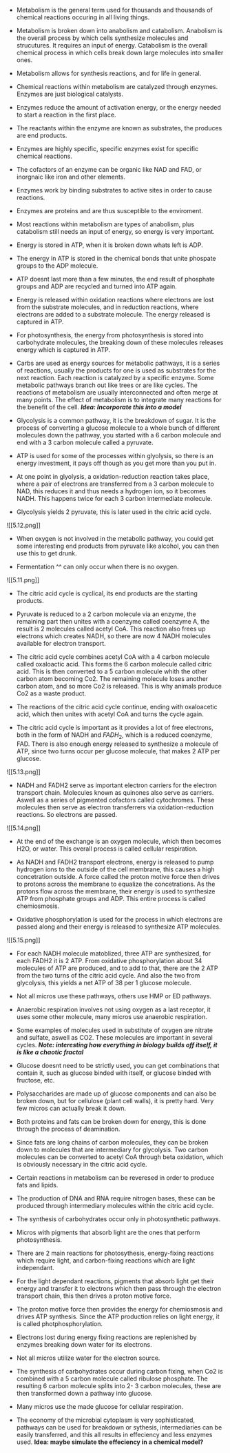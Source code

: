 
- Metabolism is the general term used for thousands and thousands of chemical reactions occuring in all living things. 

- Metabolism is broken down into anabolism and catabolism. Anabolism is the overall process by which cells synthesize molecules and strucutures. It requires an input of energy. Catabolism is the overall chemical process in which cells break down large molecules into smaller ones. 

- Metabolism allows for synthesis reactions, and for life in general. 

- Chemical reactions within metabolism are catalyzed through enzymes. Enzymes are just biological catalysts. 

- Enzymes reduce the amount of activation energy, or the energy needed to start a reaction in the first place. 

- The reactants within the enzyme are known as substrates, the produces are end products. 

- Enzymes are highly specific, specific enzymes exist for specific chemical reactions. 

- The cofactors of an enzyme can be organic like NAD and FAD, or inorgnaic like iron and other elements. 

- Enzymes work by binding substrates to active sites in order to cause reactions. 

- Enzymes are proteins and are thus susceptible to the enviroment. 

- Most reactions within metabolism are types of anabolism, plus catabolism still needs an input of energy, so energy is very important. 

- Energy is stored in ATP, when it is broken down whats left is ADP. 

- The energy in ATP is stored in the chemical bonds that unite phospate groups to the ADP molecule. 

- ATP doesnt last more than a few minutes, the end result of phosphate groups and ADP are recycled and turned into ATP again. 

- Energy is released within oxidation reactions where electrons are lost from the substrate molecules, and in reduction reactions, where electrons are added to a substrate molecule. The energy released is captured in ATP. 

- For photosynthesis, the energy from photosynthesis is stored into carbohydrate molecules, the breaking down of these molecules releases energy which is captured in ATP. 

- Carbs are used as energy sources for metabolic pathways, it is a series of reactions, usually the products for one is used as substrates for the next reaction. Each reaction is catalyzed by a specific enzyme. Some metabolic pathways branch out like trees or are like cycles. The reactions of metabolism are usually interconnected and often merge at many points. The effect of metabolism is to integrate many reactions for the benefit of the cell. ***Idea: Incorporate this into a model*** 

- Glycolysis is a common pathway, it is the breakdown of sugar. It is the process of converting a glucose molecule to a whole bunch of different molecules down the pathway, you started with a 6 carbon molecule and end with a 3 carbon molecule called a pyruvate. 

- ATP is used for some of the processes within glyolysis, so there is an energy investment, it pays off though as you get more than you put in. 

- At one point in glyolysis, a oxidation-reduction reaction takes place, where a pair of electrons are transferred from a 3 carbon molecule to NAD, this reduces it and thus needs a hydrogen ion, so it becomes NADH. This happens twice for each 3 carbon intermediate molecule. 

- Glycolysis yields 2 pyruvate, this is later used in the citric acid cycle. 

![[5.12.png]]


- When oxygen is not involved in the metabolic pathway, you could get some interesting end products from pyruvate like alcohol, you can then use this to get drunk. 

- Fermentation ^^ can only occur when there is no oxygen.

![[5.11.png]]

- The citric acid cycle is cyclical, its end products are the starting products. 

- Pyruvate is reduced to a 2 carbon molecule via an enzyme, the remaining part then unites with a coenzyme called coenzyme A, the result is 2 molecules called acetyl CoA. This reaction also frees up electrons which creates NADH, so there are now 4 NADH molecules available for electron transport. 

- The citric acid cycle combines acetyl CoA with a 4 carbon molecule called oxaloactic acid. This forms the 6 carbon molecule called citric acid. This is then converted to a 5 carbon molecule whith the other carbon atom becoming Co2. The remaining molecule loses another carbon atom, and so more Co2 is released. This is why animals produce Co2 as a waste product. 

- The reactions of the citric acid cycle continue, ending with oxaloacetic acid, which then unites with acetyl CoA and turns the cycle again. 

- The citric acid cycle is important as it provides a lot of free electrons, both in the form of NADH and $FADH_2$, which is a reduced coenzyme, FAD. There is also enough energy released to synthesize a molecule of ATP, since two turns occur per glucose molecule, that makes 2 ATP per glucose. 


![[5.13.png]]

- NADH and FADH2 serve as important electron carriers for the electron transport chain. Molecules known as quinones also serve as carriers. Aswell as a series of pigmented cofactors called cytochromes. These molecules then serve as electron transferrers via oxidation-reduction reactions. So electrons are passed. 

![[5.14.png]]

- At the end of the exchange is an oxygen molecule, which then becomes H2O, or water. This overall process is called cellular respiration. 

- As NADH and FADH2 transport electrons, energy is released to pump hydrogen ions to the outside of the cell membrane, this causes a high concetration outside. A force called the proton motive force then drives to protons across the membrane to equalize the concetrations. As the protons flow across the membrane, their energy is used to synthesize ATP from phosphate groups and ADP. This entire process is called chemiosmosis. 

- Oxidative phosphorylation is used for the process in which electrons are passed along and their energy is released to synthesize ATP molecules.

![[5.15.png]]

- For each NADH molecule matoblized, three ATP are synthesized, for each FADH2 it is 2 ATP. From oxidative phosphorylation about 34 molecules of ATP are produced, and to add to that, there are the 2 ATP from the two turns of the citric acid cycle. And also the two from glycolysis, this yields a net ATP of 38 per 1 glucose molecule.  

- Not all micros use these pathways, others use HMP or ED pathways. 

- Anaerobic respiration involves not using oxygen as a last receptor, it uses some other molecule, many micros use anaerobic respiration. 

- Some examples of molecules used in substitute of oxygen are nitrate and sulfate, aswell as CO2. These molecules are important in several cycles. ***Note: interesting how everything in biology builds off itself, it is like a chaotic fractal***

- Glucose doesnt need to be strictly used, you can get combinations that contain it, such as glucose binded with itself, or glucose binded with fructose, etc. 

- Polysaccharides are made up of glucose components and can also be broken down, but for cellulose (plant cell walls), it is pretty hard. Very few micros can actually break it down. 

-  Both proteins and fats can be broken down for energy, this is done through the process of deamination. 

- Since fats are long chains of carbon molecules, they can be broken down to molecules that are intermediary for glycolysis. Two carbon molecules can be converted to acetyl CoA through beta oxidation, which is obviously necessary in the citric acid cycle. 

- Certain reactions in metabolism can be reveresed in order to produce fats and lipids. 

- The production of DNA and RNA require nitrogen bases, these can be produced through intermediary molecules within the citric acid cycle. 

- The synthesis of carbohydrates occur only in photosynthetic pathways. 

- Micros with pigments that absorb light are the ones that perform photosynthesis. 

- There are 2 main reactions for photosythesis, energy-fixing reactions which require light, and carbon-fixing reactions which are light independant. 

- For the light dependant reactions, pigments that absorb light get their energy and transfer it to electrons which then pass through the electron transport chain, this then drives a proton motive force. 

- The proton motive force then provides the energy for chemiosmosis and drives ATP synthesis. Since the ATP production relies on light energy, it is called photphosphorylation. 

- Electrons lost during energy fixing reactions are replenished by enzymes breaking down water for its electrons. 

- Not all micros utilize water for the electron source. 

- The synthesis of carbohydrates occur during carbon fixing, when Co2 is combined with a 5 carbon molecule called ribulose phosphate. The resulting 6 carbon molecule splits into 2- 3 carbon molecules, these are then transformed down a pathway into glucose. 

- Many micros use the made glucose for cellular respiration. 

- The economy of the microbial cytoplasm is very sophisticated, pathways can be used for breakdown or sythesis, intermediaries can be easily transferred, and this all results in effeciency and less enzymes used. **Idea: maybe simulate the effeciency in a chemical model?** 


